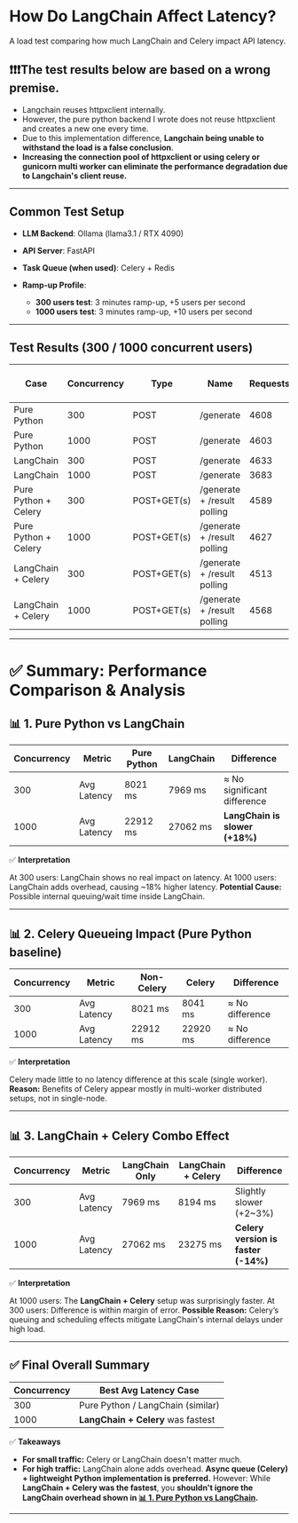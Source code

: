 # How Do LangChain Affect Latency?

A load test comparing how much LangChain and Celery impact API latency.

## ❗❗❗The test results below are based on a wrong premise.
- Langchain reuses httpxclient internally.
- However, the pure python backend I wrote does not reuse httpxclient and creates a new one every time.
- Due to this implementation difference, **Langchain being unable to withstand the load is a false conclusion**.
- **Increasing the connection pool of httpxclient or using celery or gunicorn multi worker can eliminate the performance degradation due to Langchain's client reuse.**

---

## Common Test Setup

* **LLM Backend**: Ollama (llama3.1 / RTX 4090)
* **API Server**: FastAPI
* **Task Queue (when used)**: Celery + Redis
* **Ramp-up Profile**:

  * **300 users test**: 3 minutes ramp-up, +5 users per second
  * **1000 users test**: 3 minutes ramp-up, +10 users per second

---

## Test Results (300 / 1000 concurrent users)

| Case                 | Concurrency | Type        | Name                        | Requests | Fails | Median (ms) | 95%ile (ms) | 99%ile (ms) | Average (ms) | Min (ms) | Max (ms) | Avg size (bytes) | Current RPS | Failures/s |
| -------------------- | ----------- | ----------- | --------------------------- | -------- | ----- | ----------- | ----------- | ----------- | ------------ | -------- | -------- | ---------------- | ----------- | ---------- |
| Pure Python          | 300         | POST        | /generate                   | 4608     | 0     | 9600        | 11000       | 11000       | 8021.21      | 219      | 11597    | 145.36           | 27.3        | 0          |
| Pure Python          | 1000        | POST        | /generate                   | 4603     | 0     | 24000       | 38000       | 38000       | 22912.62     | 331      | 39332    | 147.26           | 25.8        | 0          |
| LangChain            | 300         | POST        | /generate                   | 4633     | 0     | 9500        | 11000       | 11000       | 7969.42      | 175      | 11557    | 144.6            | 25.8        | 0          |
| LangChain            | 1000        | POST        | /generate                   | 3683     | 0     | 22000       | 58000       | 59000       | 27062.88     | 213      | 59776    | 145.36           | 12.3        | 0          |
| Pure Python + Celery | 300         | POST+GET(s) | /generate + /result polling | 4589     | 0     | 9600        | 11000       | 11000       | 8041.02      | 308      | 11947    | 0                | 25.0        | 0          |
| Pure Python + Celery | 1000        | POST+GET(s) | /generate + /result polling | 4627     | 0     | 25000       | 37000       | 37000       | 22920.69     | 310      | 38575    | 0                | 26.2        | 0          |
| LangChain + Celery   | 300         | POST+GET(s) | /generate + /result polling | 4513     | 0     | 9700        | 11000       | 11000       | 8194.09      | 207      | 11777    | 0                | 26.3        | 0          |
| LangChain + Celery   | 1000        | POST+GET(s) | /generate + /result polling | 4568     | 0     | 24000       | 38000       | 39000       | 23275.62     | 308      | 39615    | 0                | 27.6        | 0          |

---

# ✅ Summary: Performance Comparison & Analysis

## 📊 1. Pure Python vs LangChain

| Concurrency | Metric      | Pure Python | LangChain | Difference                     |
| ----------- | ----------- | ----------- | --------- | ------------------------------ |
| 300         | Avg Latency | 8021 ms     | 7969 ms   | ≈ No significant difference    |
| 1000        | Avg Latency | 22912 ms    | 27062 ms  | **LangChain is slower (+18%)** |

✅ **Interpretation**

At 300 users: LangChain shows no real impact on latency.
At 1000 users: LangChain adds overhead, causing \~18% higher latency.
**Potential Cause:** Possible internal queuing/wait time inside LangChain.

---

## 📊 2. Celery Queueing Impact (Pure Python baseline)

| Concurrency | Metric      | Non-Celery | Celery   | Difference      |
| ----------- | ----------- | ---------- | -------- | --------------- |
| 300         | Avg Latency | 8021 ms    | 8041 ms  | ≈ No difference |
| 1000        | Avg Latency | 22912 ms   | 22920 ms | ≈ No difference |

✅ **Interpretation**

Celery made little to no latency difference at this scale (single worker).
**Reason:** Benefits of Celery appear mostly in multi-worker distributed setups, not in single-node.

---

## 📊 3. LangChain + Celery Combo Effect

| Concurrency | Metric      | LangChain Only | LangChain + Celery | Difference                          |
| ----------- | ----------- | -------------- | ------------------ | ----------------------------------- |
| 300         | Avg Latency | 7969 ms        | 8194 ms            | Slightly slower (+2\~3%)            |
| 1000        | Avg Latency | 27062 ms       | 23275 ms           | **Celery version is faster (-14%)** |

✅ **Interpretation**

At 1000 users: The **LangChain + Celery** setup was surprisingly faster.
At 300 users: Difference is within margin of error.
**Possible Reason:** Celery’s queuing and scheduling effects mitigate LangChain's internal delays under high load.

---

## ✅ Final Overall Summary

| Concurrency | Best Avg Latency Case              |
| ----------- | ---------------------------------- |
| 300         | Pure Python / LangChain (similar)  |
| 1000        | **LangChain + Celery** was fastest |

✅ **Takeaways**

* **For small traffic:** Celery or LangChain doesn't matter much.
* **For high traffic:**
  LangChain alone adds overhead.
  **Async queue (Celery) + lightweight Python implementation is preferred.**
  However: While **LangChain + Celery was the fastest**,
  you **shouldn't ignore the LangChain overhead shown in [📊 1. Pure Python vs LangChain](#-1-pure-python-vs-langchain).**

---
